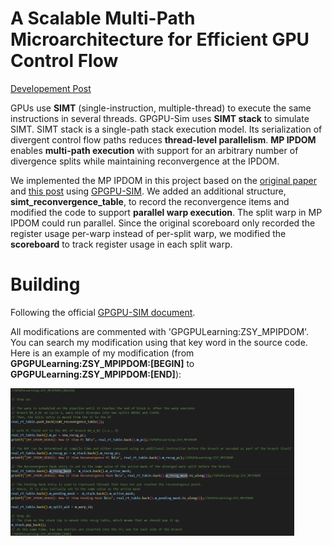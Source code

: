 # A Scalable Multi-Path Microarchitecture for Efficient GPU Control Flow

[Developement Post](https://shawntsh1229.github.io/2024/10/03/MP-IPDOM-And-GPU-Hardware-Simulation/)

GPUs use **SIMT** (single-instruction, multiple-thread) to execute the same instructions in several threads. GPGPU-Sim uses **SIMT stack** to simulate SIMT. SIMT stack is a single-path stack execution model. Its serialization of divergent control flow paths reduces **thread-level parallelism**. **MP IPDOM** enables **multi-path execution** with support for an arbitrary number of divergence splits while maintaining reconvergence at the IPDOM. 

We implemented the MP IPDOM in this project based on the [original paper](https://people.ece.ubc.ca/~aamodt/publications/papers/eltantawy.hpca2014.pdf) and [this post](https://www.zhihu.com/question/612490213) using [GPGPU-SIM](https://github.com/gpgpu-sim/gpgpu-sim_distribution). We added an additional structure, **simt_reconvergence_table**, to record the reconvergence items and modified the code to support **parallel warp execution**. The split warp in MP IPDOM could run parallel. Since the original scoreboard only recorded the register usage per-warp instead of per-split warp, we modified the **scoreboard** to track register usage in each split warp.

# Building

Following the official [GPGPU-SIM document](https://github.com/gpgpu-sim/gpgpu-sim_distribution).

All modifications are commented with 'GPGPULearning:ZSY_MPIPDOM'. You can search my modification using that key word in the source code. Here is an example of my modification (from **GPGPULearning:ZSY_MPIPDOM:[BEGIN]** to **GPGPULearning:ZSY_MPIPDOM:[END]**):

<p align="left">
    <img src="/resource/example.png" width="90%" height="90%">
</p>

